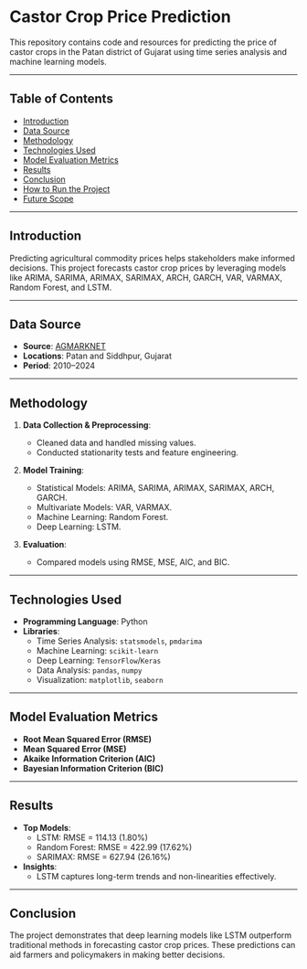 # Castor Crop Price Prediction

This repository contains code and resources for predicting the price of castor crops in the Patan district of Gujarat using time series analysis and machine learning models.

---

## Table of Contents

- [Introduction](#introduction)
- [Data Source](#data-source)
- [Methodology](#methodology)
- [Technologies Used](#technologies-used)
- [Model Evaluation Metrics](#model-evaluation-metrics)
- [Results](#results)
- [Conclusion](#conclusion)
- [How to Run the Project](#how-to-run-the-project)
- [Future Scope](#future-scope)

---

## Introduction

Predicting agricultural commodity prices helps stakeholders make informed decisions. This project forecasts castor crop prices by leveraging models like ARIMA, SARIMA, ARIMAX, SARIMAX, ARCH, GARCH, VAR, VARMAX, Random Forest, and LSTM.

---

## Data Source

- **Source**: [AGMARKNET](https://agmarknet.gov.in)
- **Locations**: Patan and Siddhpur, Gujarat
- **Period**: 2010–2024

---

## Methodology

1. **Data Collection & Preprocessing**:
   - Cleaned data and handled missing values.
   - Conducted stationarity tests and feature engineering.

2. **Model Training**:
   - Statistical Models: ARIMA, SARIMA, ARIMAX, SARIMAX, ARCH, GARCH.
   - Multivariate Models: VAR, VARMAX.
   - Machine Learning: Random Forest.
   - Deep Learning: LSTM.

3. **Evaluation**:
   - Compared models using RMSE, MSE, AIC, and BIC.

---

## Technologies Used

- **Programming Language**: Python
- **Libraries**:
  - Time Series Analysis: `statsmodels`, `pmdarima`
  - Machine Learning: `scikit-learn`
  - Deep Learning: `TensorFlow`/`Keras`
  - Data Analysis: `pandas`, `numpy`
  - Visualization: `matplotlib`, `seaborn`

---

## Model Evaluation Metrics

- **Root Mean Squared Error (RMSE)**  
- **Mean Squared Error (MSE)**  
- **Akaike Information Criterion (AIC)**  
- **Bayesian Information Criterion (BIC)**  

---

## Results

- **Top Models**:
  - LSTM: RMSE = 114.13 (1.80%)
  - Random Forest: RMSE = 422.99 (17.62%)
  - SARIMAX: RMSE = 627.94 (26.16%)
- **Insights**:
  - LSTM captures long-term trends and non-linearities effectively.

---

## Conclusion

The project demonstrates that deep learning models like LSTM outperform traditional methods in forecasting castor crop prices. These predictions can aid farmers and policymakers in making better decisions.

